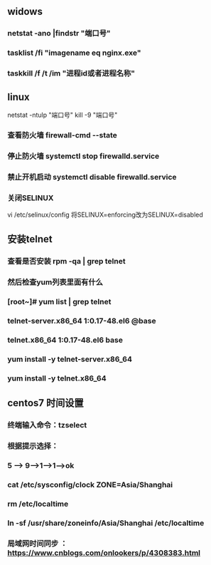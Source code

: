 ## widows 

### netstat -ano |findstr "端口号"

### tasklist /fi "imagename eq nginx.exe"
### taskkill /f /t /im "进程id或者进程名称"


## linux 

netstat -ntulp "端口号"
kill -9 "端口号"

###  查看防火墙     firewall-cmd --state
###  停止防火墙     systemctl stop firewalld.service
###  禁止开机启动   systemctl disable firewalld.service
###  关闭SELINUX
vi /etc/selinux/config
将SELINUX=enforcing改为SELINUX=disabled

## 安装telnet
### 查看是否安装 rpm -qa | grep telnet
### 然后检查yum列表里面有什么
### [root~]# yum list | grep telnet
### telnet-server.x86_64                       1:0.17-48.el6                 @base  
### telnet.x86_64                              1:0.17-48.el6                 base 

### yum install -y telnet-server.x86_64
### yum install -y telnet.x86_64


## centos7 时间设置

### 终端输入命令：tzselect

### 根据提示选择：
### 5 --> 9-->1-->1-->ok

### cat /etc/sysconfig/clock ZONE=Asia/Shanghai
### rm /etc/localtime
### ln -sf /usr/share/zoneinfo/Asia/Shanghai /etc/localtime

### 局域网时间同步 ： https://www.cnblogs.com/onlookers/p/4308383.html

